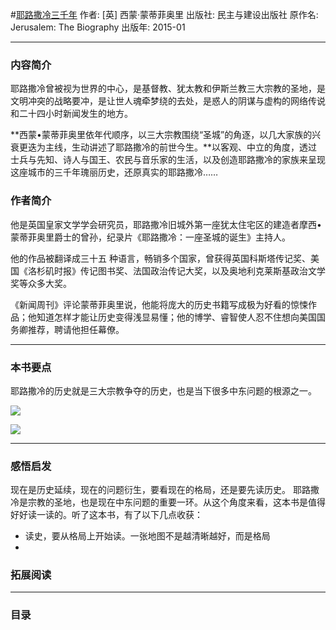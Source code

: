 #[耶路撒冷三千年](https://book.douban.com/subject/25886351/)
作者:  [英] 西蒙·蒙蒂菲奥里
出版社: 民主与建设出版社
原作名: Jerusalem: The Biography
出版年: 2015-01
***
### 内容简介 
耶路撒冷曾被视为世界的中心，是基督教、犹太教和伊斯兰教三大宗教的圣地，是文明冲突的战略要冲，是让世人魂牵梦绕的去处，是惑人的阴谋与虚构的网络传说和二十四小时新闻发生的地方。

**西蒙•蒙蒂菲奥里依年代顺序，以三大宗教围绕“圣城”的角逐，以几大家族的兴衰更迭为主线，生动讲述了耶路撒冷的前世今生。**以客观、中立的角度，透过士兵与先知、诗人与国王、农民与音乐家的生活，以及创造耶路撒冷的家族来呈现这座城市的三千年瑰丽历史，还原真实的耶路撒冷……

### 作者简介 
他是英国皇家文学学会研究员，耶路撒冷旧城外第一座犹太住宅区的建造者摩西•蒙蒂菲奥里爵士的曾孙，纪录片《耶路撒冷：一座圣城的诞生》主持人。

他的作品被翻译成三十五 种语言，畅销多个国家，曾获得英国科斯塔传记奖、美国《洛杉矶时报》传记图书奖、法国政治传记大奖，以及奥地利克莱斯基政治文学奖等众多大奖。

《新闻周刊》评论蒙蒂菲奥里说，他能将庞大的历史书籍写成极为好看的惊悚作品；他知道怎样才能让历史变得浅显易懂；他的博学、睿智使人忍不住想向美国国务卿推荐，聘请他担任幕僚。
***
### 本书要点
耶路撒冷的历史就是三大宗教争夺的历史，也是当下很多中东问题的根源之一。

![](./_image/2017-05-20-13-33-00.jpg)

![](./_image/2017-05-20-13-32-19.jpg)

***
### 感悟启发
现在是历史延续，现在的问题衍生，要看现在的格局，还是要先读历史。
耶路撒冷是宗教的圣地，也是现在中东问题的重要一环。从这个角度来看，这本书是值得好好读一读的。听了这本书，有了以下几点收获：
- 读史，要从格局上开始读。一张地图不是越清晰越好，而是格局
- 

### 拓展阅读
***
### 目录
